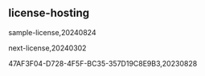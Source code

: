 ## license-hosting
sample-license,20240824  

next-license,20240302  

47AF3F04-D728-4F5F-BC35-357D19C8E9B3,20230828
